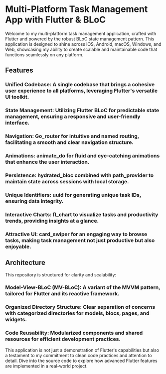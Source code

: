 # Multi-Platform Task Management App with Flutter & BLoC

Welcome to my multi-platform task management application, crafted with Flutter and powered by the robust BLoC state management pattern. This application is designed to shine across iOS, Android, macOS, Windows, and Web, showcasing my ability to create scalable and maintainable code that functions seamlessly on any platform.

## Features

### Unified Codebase: A single codebase that brings a cohesive user experience to all platforms, leveraging Flutter's versatile UI toolkit.
### State Management: Utilizing Flutter BLoC for predictable state management, ensuring a responsive and user-friendly interface.
### Navigation: Go_router for intuitive and named routing, facilitating a smooth and clear navigation structure.
### Animations: animate_do for fluid and eye-catching animations that enhance the user interaction.
### Persistence: hydrated_bloc combined with path_provider to maintain state across sessions with local storage.
### Unique Identifiers: uuid for generating unique task IDs, ensuring data integrity.
### Interactive Charts: fl_chart to visualize tasks and productivity trends, providing insights at a glance.
### Attractive UI: card_swiper for an engaging way to browse tasks, making task management not just productive but also enjoyable.


## Architecture

This repository is structured for clarity and scalability:

### Model-View-BLoC (MV-BLoC): A variant of the MVVM pattern, tailored for Flutter and its reactive framework.
### Organized Directory Structure: Clear separation of concerns with categorized directories for models, blocs, pages, and widgets.
### Code Reusability: Modularized components and shared resources for efficient development practices.

This application is not just a demonstration of Flutter's capabilities but also a testament to my commitment to clean code practices and attention to detail. Dive into the source code to explore how advanced Flutter features are implemented in a real-world project.
